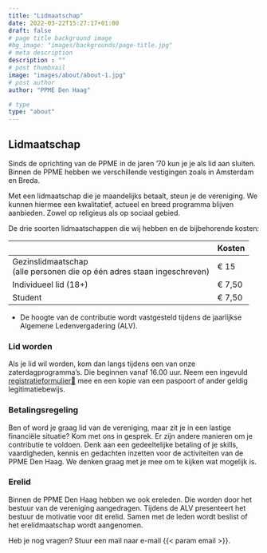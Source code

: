 ```yaml
---
title: "Lidmaatschap"
date: 2022-03-22T15:27:17+01:00
draft: false
# page title background image
#bg_image: "images/backgrounds/page-title.jpg"
# meta description
description : ""
# post thumbnail
image: "images/about/about-1.jpg"
# post author
author: "PPME Den Haag"

# type
type: "about"
---
```


## Lidmaatschap
Sinds de oprichting van de PPME in de jaren ’70 kun je je als lid aan sluiten. Binnen de PPME hebben we verschillende vestigingen zoals in Amsterdam en Breda. 

Met een lidmaatschap die je maandelijks betaalt, steun je de vereniging. We kunnen hiermee een kwalitatief, actueel en breed programma blijven aanbieden. Zowel op religieus als op sociaal gebied. 

De drie soorten lidmaatschappen die wij hebben en de bijbehorende kosten:



|  | Kosten |
|------|-----|
| Gezinslidmaatschap<br/>(alle personen die op één adres staan ingeschreven)  | € 15 |
| Individueel lid (18+) | € 7,50 |
| Student | € 7,50 |

* De hoogte van de contributie wordt vastgesteld tijdens de jaarlijkse Algemene Ledenvergadering (ALV).  

### Lid worden
Als je lid wil worden, kom dan langs tijdens een van onze zaterdagprogramma’s. Die beginnen vanaf 16.00 uur. Neem een ingevuld [registratieformulier📝](/forms/Aanmeldformulier-NL.pdf) mee en een kopie van een paspoort of ander geldig legitimatiebewijs. 

### Betalingsregeling
Ben of word je graag lid van de vereniging, maar zit je in een lastige financiële situatie? Kom met ons in gesprek. Er zijn andere manieren om  je contributie te voldoen. Denk aan een gedeeltelijke betaling of je skills, vaardigheden, kennis en gedachten inzetten voor de activiteiten van de PPME Den Haag. We denken graag met je mee om te kijken wat mogelijk is.  

### Erelid
Binnen de PPME Den Haag hebben we ook ereleden. Die worden door het bestuur van de vereniging aangedragen. Tijdens de ALV presenteert het bestuur de motivatie voor dit erelid. Samen met de leden wordt beslist of het erelidmaatschap wordt aangenomen.

Heb je nog vragen? 
Stuur een mail naar e-mail {{< param email >}}.

